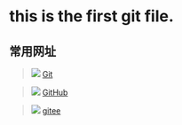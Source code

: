 # this is the first git file.
## 常用网址
> ![ ](https://gitee.com/atao-git/gitlearn/raw/master/res/pic/git-icon.png) [Git](https://git-scm.com/)

> ![ ](https://gitee.com/atao-git/gitlearn/raw/master/res/pic/github.png) [GitHub](https://github.com)

> ![ ](https://gitee.com/atao-git/gitlearn/raw/master/res/pic/gitee.png) [gitee](https://gitee.com)


